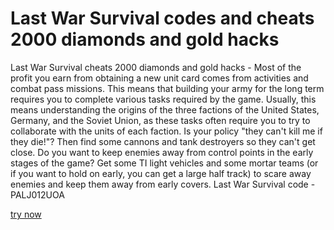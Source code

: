 # Last War Survival codes and cheats 2000 diamonds and gold hacks

Last War Survival cheats 2000 diamonds and gold hacks - Most of the profit you earn from obtaining a new unit card comes from activities and combat pass missions. This means that building your army for the long term requires you to complete various tasks required by the game. Usually, this means understanding the origins of the three factions of the United States, Germany, and the Soviet Union, as these tasks often require you to try to collaborate with the units of each faction. Is your policy "they can't kill me if they die!"? Then find some cannons and tank destroyers so they can't get close. Do you want to keep enemies away from control points in the early stages of the game? Get some TI light vehicles and some mortar teams (or if you want to hold on early, you can get a large half track) to scare away enemies and keep them away from early covers. Last War Survival code - PALJ012UOA

[try now](https://www.pexels.com/@last-war-survival-888129273/)
